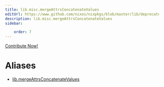 ```yaml
---
title: lib.misc.mergeAttrsConcatenateValues
editUrl: https://www.github.com/nixos/nixpkgs/blob/master/lib/deprecated.nix#L208C27
description: lib.misc.mergeAttrsConcatenateValues
sidebar:

    order: 7
---
```


<a href="https://www.github.com/nixos/nixpkgs/blob/master/lib/deprecated.nix#L208C27">Contribute Now!</a>


# Aliases

- [lib.mergeAttrsConcatenateValues](/nix-doc-comments/reference/lib/lib-mergeAttrsConcatenateValues)


